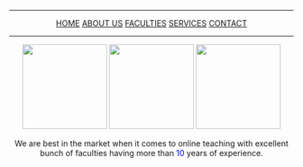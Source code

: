 <!-- Design a HTML blog. -->
<!DOCTYPE html>
<html>
<head>
	<title>HTML blog</title>
</head>
<body align="center">					<!--The align attribute specifies the horizontal alignment of the content.-->
<hr>
<a href="Main content">HOME</a>			<!-- <a> tag defines hyperlink which is used to link one page with another.-->
<a href="Main content">ABOUT US</a>
<a href="Main content">FACULTIES</a>
<a href="Main content">SERVICES</a>
<a href="Main content">CONTACT</a>
<hr>
<img src="s1.jpg" height="150" width="150">
<img src="s2.jpg" height="150" width="150">
<img src="s3.png" height="150" width="150">
<p>We are best in the market when it comes to online teaching with excellent bunch of faculties having more than <span style="color: blue;">10</span> years of experience.</p>
<!--The <span> tag is used to group inline-elements in a document.-->
<body>
</html>

